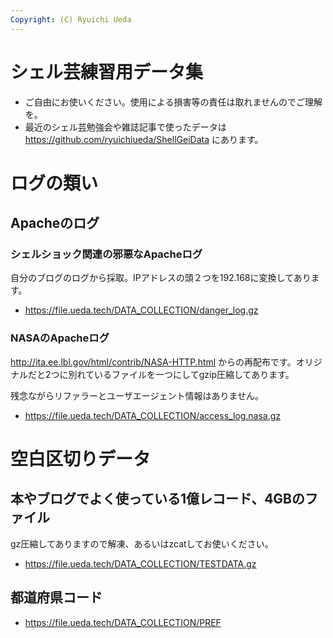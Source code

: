 ```yaml
---
Copyright: (C) Ryuichi Ueda
---
```



# シェル芸練習用データ集

* ご自由にお使いください。使用による損害等の責任は取れませんのでご理解を。
* 最近のシェル芸勉強会や雑誌記事で使ったデータは https://github.com/ryuichiueda/ShellGeiData にあります。

<h1>ログの類い</h1>

<h2>Apacheのログ</h2>

<h3>シェルショック関連の邪悪なApacheログ</h3>

自分のブログのログから採取。IPアドレスの頭２つを192.168に変換してあります。

* https://file.ueda.tech/DATA_COLLECTION/danger_log.gz

<h3>NASAのApacheログ</h3>

http://ita.ee.lbl.gov/html/contrib/NASA-HTTP.html からの再配布です。オリジナルだと2つに別れているファイルを一つにしてgzip圧縮してあります。

残念ながらリファラーとユーザエージェント情報はありません。

* https://file.ueda.tech/DATA_COLLECTION/access_log.nasa.gz


<h1>空白区切りデータ</h1>

<h2>本やブログでよく使っている1億レコード、4GBのファイル</h2>

gz圧縮してありますので解凍、あるいはzcatしてお使いください。


* https://file.ueda.tech/DATA_COLLECTION/TESTDATA.gz

<h2>都道府県コード</h2>

* https://file.ueda.tech/DATA_COLLECTION/PREF

